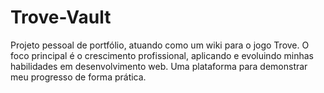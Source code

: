 # Trove-Vault
Projeto pessoal de portfólio, atuando como um wiki para o jogo Trove. O foco principal é o crescimento profissional, aplicando e evoluindo minhas habilidades em desenvolvimento web. Uma plataforma para demonstrar meu progresso de forma prática.
